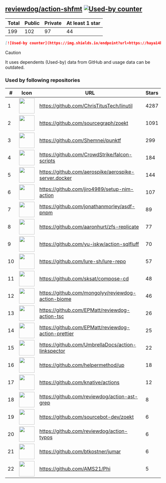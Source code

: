 





## [reviewdog/action-shfmt](https://github.com/reviewdog/action-shfmt) [![Used-by counter](https://img.shields.io/endpoint?url=https://haya14busa.github.io/github-used-by/data/reviewdog/action-shfmt/shieldsio.json)](https://github.com/haya14busa/github-used-by/tree/main/repo/reviewdog/action-shfmt)

| Total | Public | Private | At least 1 star
| ----- | ------ | ------- | ---------------
| 199 | 102 | 97 | 44 |

```md
[![Used-by counter](https://img.shields.io/endpoint?url=https://haya14busa.github.io/github-used-by/data/reviewdog/action-shfmt/shieldsio.json)](https://github.com/haya14busa/github-used-by/tree/main/repo/reviewdog/action-shfmt)
```

> [!CAUTION]
> It uses dependents (Used-by) data from GitHub and usage data can be outdated.

### Used by following repositories

| # | Icon | URL | Stars |
| -- | -- | -- | -- | 
|1|<img src="https://github.com/ChrisTitusTech.png" width=50 height=50>|https://github.com/ChrisTitusTech/linutil|4287|
|2|<img src="https://github.com/sourcegraph.png" width=50 height=50>|https://github.com/sourcegraph/zoekt|1091|
|3|<img src="https://github.com/Shemnei.png" width=50 height=50>|https://github.com/Shemnei/punktf|299|
|4|<img src="https://github.com/CrowdStrike.png" width=50 height=50>|https://github.com/CrowdStrike/falcon-scripts|184|
|5|<img src="https://github.com/aerospike.png" width=50 height=50>|https://github.com/aerospike/aerospike-server.docker|144|
|6|<img src="https://github.com/jiro4989.png" width=50 height=50>|https://github.com/jiro4989/setup-nim-action|107|
|7|<img src="https://github.com/jonathanmorley.png" width=50 height=50>|https://github.com/jonathanmorley/asdf-pnpm|89|
|8|<img src="https://github.com/aaronhurt.png" width=50 height=50>|https://github.com/aaronhurt/zfs-replicate|77|
|9|<img src="https://github.com/yu-iskw.png" width=50 height=50>|https://github.com/yu-iskw/action-sqlfluff|70|
|10|<img src="https://github.com/lure-sh.png" width=50 height=50>|https://github.com/lure-sh/lure-repo|57|
|11|<img src="https://github.com/sksat.png" width=50 height=50>|https://github.com/sksat/compose-cd|48|
|12|<img src="https://github.com/mongolyy.png" width=50 height=50>|https://github.com/mongolyy/reviewdog-action-biome|46|
|13|<img src="https://github.com/EPMatt.png" width=50 height=50>|https://github.com/EPMatt/reviewdog-action-tsc|26|
|14|<img src="https://github.com/EPMatt.png" width=50 height=50>|https://github.com/EPMatt/reviewdog-action-prettier|25|
|15|<img src="https://github.com/UmbrellaDocs.png" width=50 height=50>|https://github.com/UmbrellaDocs/action-linkspector|22|
|16|<img src="https://github.com/helpermethod.png" width=50 height=50>|https://github.com/helpermethod/up|18|
|17|<img src="https://github.com/knative.png" width=50 height=50>|https://github.com/knative/actions|12|
|18|<img src="https://github.com/reviewdog.png" width=50 height=50>|https://github.com/reviewdog/action-ast-grep|8|
|19|<img src="https://github.com/sourcebot-dev.png" width=50 height=50>|https://github.com/sourcebot-dev/zoekt|6|
|20|<img src="https://github.com/reviewdog.png" width=50 height=50>|https://github.com/reviewdog/action-typos|6|
|21|<img src="https://github.com/btkostner.png" width=50 height=50>|https://github.com/btkostner/jumar|6|
|22|<img src="https://github.com/AMS21.png" width=50 height=50>|https://github.com/AMS21/Phi|5|
